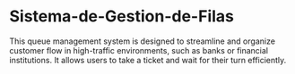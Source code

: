 # Sistema-de-Gestion-de-Filas
This queue management system is designed to streamline and organize customer flow in high-traffic environments, such as banks or financial institutions. It allows users to take a ticket and wait for their turn efficiently.
